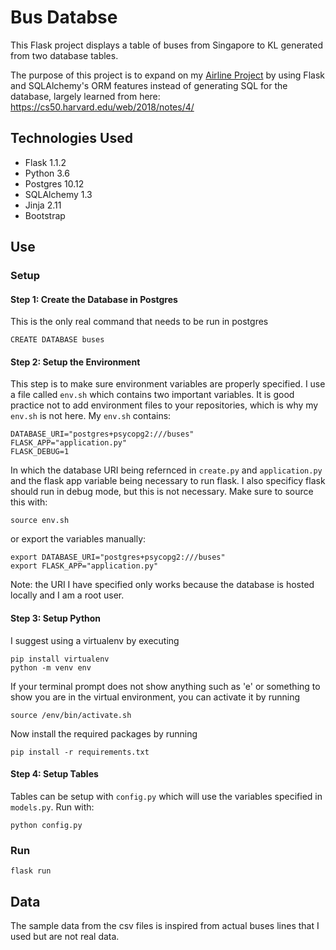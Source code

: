 # Bus Databse

This Flask project displays a table of buses from Singapore to KL generated from two database tables.

The purpose of this project is to expand on my [Airline Project](https://github.com/asteinig4018/sql_dev) by using Flask and SQLAlchemy's ORM features instead of generating SQL for the database, largely learned from here: https://cs50.harvard.edu/web/2018/notes/4/

## Technologies Used

* Flask 1.1.2
* Python 3.6
* Postgres 10.12
* SQLAlchemy 1.3
* Jinja 2.11
* Bootstrap 

## Use

### Setup

#### Step 1: Create the Database in Postgres
This is the only real command that needs to be run in postgres
```
CREATE DATABASE buses
```


#### Step 2: Setup the Environment
This step is to make sure environment variables are properly specified. I use a file called ```env.sh``` which contains two important variables. It is good practice not to add environment files to your repositories, which is why my ```env.sh``` is not here. My ```env.sh``` contains:
```
DATABASE_URI="postgres+psycopg2:///buses"
FLASK_APP="application.py"
FLASK_DEBUG=1
```
In which the database URI being refernced in ```create.py``` and ```application.py``` and the flask app variable being necessary to run flask. I also specificy flask should run in debug mode, but this is not necessary. 
Make sure to source this with:
```
source env.sh
```
or export the variables manually:
```
export DATABASE_URI="postgres+psycopg2:///buses"
export FLASK_APP="application.py"
```

Note: the URI I have specified only works because the database is hosted locally and I am a root user.

#### Step 3: Setup Python
I suggest using a virtualenv by executing
```
pip install virtualenv
python -m venv env
```
If your terminal prompt does not show anything such as 'e' or something to show you are in the virtual environment, you can activate it by running
```
source /env/bin/activate.sh
```
Now install the required packages by running
```
pip install -r requirements.txt
```

#### Step 4: Setup Tables
Tables can be setup with ```config.py``` which will use the variables specified in ```models.py```.
Run with:
```
python config.py
```

### Run

```
flask run
```

## Data
The sample data from the csv files is inspired from actual buses lines that I used but are not real data. 
